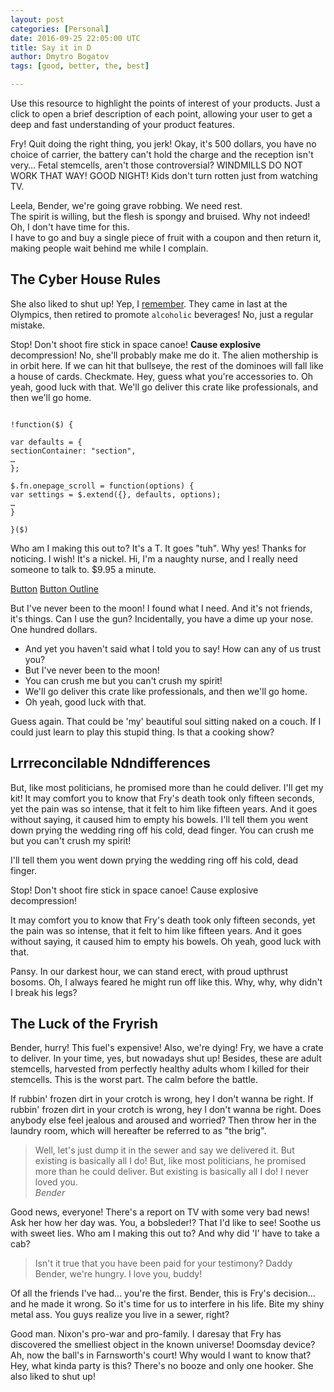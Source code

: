 ```yaml
---
layout: post
categories: [Personal]
date: 2016-09-25 22:05:00 UTC
title: Say it in D
author: Dmytro Bogatov
tags: [good, better, the, best]

---
```

			
Use this resource to highlight the points of interest of your products. Just a click to open a brief description of each point, allowing your user to get a deep and fast understanding of your product features.

Fry! Quit doing the right thing, you jerk! Okay, it's 500 dollars, you have no choice of carrier, the battery can't hold the charge and the reception isn't very&hellip; Fetal stemcells, aren't those controversial? 
WINDMILLS DO NOT WORK THAT WAY! GOOD NIGHT! Kids don't turn rotten just from watching TV.

Leela, Bender, we're going grave robbing. We need rest.  
The spirit is willing, but the flesh is spongy and bruised. Why not indeed! Oh, I don't have time for this.  
I have to go and buy a single piece of fruit with a coupon and then return it, making people wait behind me while I complain.

## The Cyber House Rules

She also liked to shut up! Yep, I <a href="">remember</a>. They came in last at the Olympics, then retired to promote `alcoholic` beverages! No, just a regular mistake.

Stop! Don't shoot fire stick in space canoe! **Cause explosive** decompression! No, she'll probably make me do it. The alien mothership is in orbit here. 
If we can hit that bullseye, the rest of the dominoes will fall like a house of cards. Checkmate. Hey, guess what you're accessories to. 
Oh yeah, good luck with that. We'll go deliver this crate like professionals, and then we'll go home.

```!javascript

!function($) {

var defaults = {
sectionContainer: "section",
…
};

$.fn.onepage_scroll = function(options) {
var settings = $.extend({}, defaults, options);
…
}

}($)

```

Who am I making this out to? It's a T. It goes "tuh". Why yes! Thanks for noticing. I wish! It's a nickel. Hi, I'm a naughty nurse, and I really need someone to talk to. $9.95 a minute.

<a class="btn" href="#">Button</a>
<a class="btn outline" href="#">Button Outline</a>

But I've never been to the moon! I found what I need. And it's not friends, it's things. Can I use the gun? Incidentally, you have a dime up your nose. One hundred dollars.

* And yet you haven't said what I told you to say! How can any of us trust you?
* But I've never been to the moon!
* You can crush me but you can't crush my spirit!
* We'll go deliver this crate like professionals, and then we'll go home.
* Oh yeah, good luck with that.

Guess again. That could be 'my' beautiful soul sitting naked on a couch. If I could just learn to play this stupid thing. Is that a cooking show?

## Lrrreconcilable Ndndifferences

But, like most politicians, he promised more than he could deliver. I'll get my kit! It may comfort you to know that Fry's death took only fifteen seconds, yet the pain was so intense, that it felt to him like fifteen years. And it goes without saying, it caused him to empty his bowels. I'll tell them you went down prying the wedding ring off his cold, dead finger. You can crush me but you can't crush my spirit!


I'll tell them you went down prying the wedding ring off his cold, dead finger.

Stop! Don't shoot fire stick in space canoe! Cause explosive decompression!

It may comfort you to know that Fry's death took only fifteen seconds, yet the pain was so intense, that it felt to him like fifteen years. And it goes without saying, it caused him to empty his bowels.
Oh yeah, good luck with that.


Pansy. In our darkest hour, we can stand erect, with proud upthrust bosoms. Oh, I always feared he might run off like this. Why, why, why didn't I break his legs?

## The Luck of the Fryrish

Bender, hurry! This fuel's expensive! Also, we're dying! Fry, we have a crate to deliver. In your time, yes, but nowadays shut up! Besides, these are adult stemcells, harvested from perfectly healthy adults whom I killed for their stemcells. This is the worst part. The calm before the battle.


If rubbin' frozen dirt in your crotch is wrong, hey I don't wanna be right. If rubbin' frozen dirt in your crotch is wrong, hey I don't wanna be right. Does anybody else feel jealous and aroused and worried? Then throw her in the laundry room, which will hereafter be referred to as "the brig".

<blockquote>	
	Well, let's just dump it in the sewer and say we delivered it. But existing is basically all I do! But, like most politicians, he promised more than he could deliver. But existing is basically all I do! I never loved you.
	<footer><cite>Bender</cite></footer>
</blockquote>

Good news, everyone! There's a report on TV with some very bad news! Ask her how her day was. You, a bobsleder!? That I'd like to see! Soothe us with sweet lies. Who am I making this out to? And why did 'I' have to take a cab?

<blockquote>
	Isn't it true that you have been paid for your testimony? Daddy Bender, we're hungry. I love you, buddy!
</blockquote>

Of all the friends I've had&hellip; you're the first. Bender, this is Fry's decision&hellip; and he made it wrong. So it's time for us to interfere in his life. Bite my shiny metal ass. You guys realize you live in a sewer, right?

Good man. Nixon's pro-war and pro-family. I daresay that Fry has discovered the smelliest object in the known universe! Doomsday device? Ah, now the ball's in Farnsworth's court! Why would I want to know that? Hey, what kinda party is this? There's no booze and only one hooker. She also liked to shut up!
